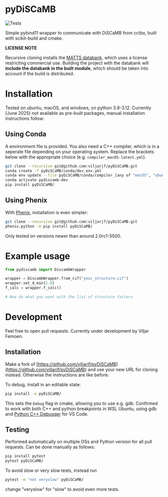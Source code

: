 # pyDiSCaMB

![Tests](https://github.com/viljarjf/pyDiSCaMB/actions/workflows/test.yaml/badge.svg?branch=main)

Simple pybind11 wrapper to communicate with DiSCaMB from cctbx, built with scikit-build and cmake.

**LICENSE NOTE**

Recursive cloning installs the [MATTS databank](https://www.github.com/discamb-project/MATTS), which uses a license restricting commercial use.
Building the project with the databank will **include the databank in the built module**, which should be taken into account if the build is distributed.

# Installation

Tested on ubuntu, macOS, and windows, on python 3.9-3.12.
Currently (June 2025) not available as pre-built packages, manual installation instructions follow:

## Using Conda
A environment file is provided. You also need a C++ compiler, which is in a seperate file depending on your operating system.
Replace the brackets below with the appropriate choice (e.g. `compiler_macOS-latest.yml`).
```bash
git clone --recursive git@github.com:viljarjf/pyDiSCaMB.git
conda create -f pyDiSCaMB/conda/dev_env.yml
conda env update --file pyDiSCaMB/conda/compiler_[any of "macOS", "ubuntu", "windows"]-latest.yml
conda activate pydiscamb-dev
pip install pyDiSCaMB/
```

## Using Phenix
With [Phenix](https://phenix-online.org/), installation is even simpler:
```bash
git clone --recursive git@github.com:viljarjf/pyDiSCaMB.git
phenix.python -m pip install pyDiSCaMB/
```
Only tested on versions newer than around 2.0rc1-5500.

# Example usage

```python
from pydiscamb import DiscambWrapper

wrapper = DiscambWrapper.from_cif("your_structure.cif")
wrapper.set_d_min(2.0)
f_calc = wrapper.f_calc()

# Now do what you want with the list of structure factors
```

# Development

Feel free to open pull requests. Currently under development by Viljar Femoen.

## Installation

Make a fork of [https://github.com/viljarjf/pyDiSCaMB](https://github.com/viljarjf/pyDiSCaMB) and use your new URL for cloning instead.
Otherwise the instructions are like before.

To debug, install in an editable state:
```bash
pip install -e pyDiSCaMB/
```
This sets the `Debug` flag in cmake, allowing you to use e.g. gdb.
Confirmed to work with both C++ and python breakpoints in WSL Ubuntu, using gdb and [Python C++ Debugger](https://marketplace.visualstudio.com/items/?itemName=benjamin-simmonds.pythoncpp-debug) for VS Code.

## Testing

Performed automatically on multiple OSs and Python version for all pull requests.
Can be done manually as follows:

```bash
pip install pytest
pytest pyDiSCaMB/
```

To avoid slow or very slow tests, instead run 
```bash
pytest -m "not veryslow" pyDiSCaMB/
```
change "veryslow" for "slow" to avoid even more tests.
